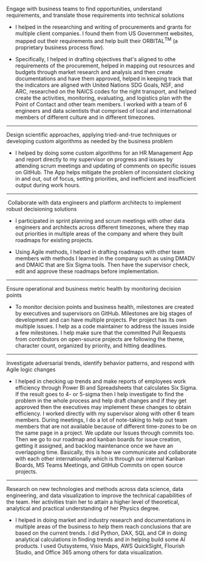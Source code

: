 Engage with business teams to find opportunities, understand requirements, and translate those requirements into technical solutions

* I helped in the researching and writing of procurements and grants for multiple client companies. I found them from US Government websites, mapped out their requirements and help built their ORBITAL<sup>TM</sup> (a proprietary business process flow). 

* Specifically, I helped in drafting objectives that's aligned to othe requirements of the procurement, helped in mapping out resources and budgets through market research and analysis and then create documentations and have them approved, helped in keeping track that the indicators are aligned with United Nations SDG Goals, NSF, and ARC, researched on the NAICS codes for the right transport, and helped create the activities, monitoring, evaluating, and logistics plan with the Point of Contact and other team members. I worked with a team of 6 engineers and data scientists that comprised of local and international members of different culture and in different timezones. 

---

Design scientific approaches, applying tried-and-true techniques or developing custom algorithms as needed by the business problem

* I helped by doing some custom algorithms for an HR Management App and report directly to my supervisor on progress and issues by attending scrum meetings and updating of comments on specific issues on GitHub. The App helps mitigate the problem of inconsistent clocking in and out, out of focus, setting priorities, and inefficient and insufficient output during work hours.

---

&nbsp;Collaborate with data engineers and platform architects to implement robust decisioning solutions

* I participated in sprint planning and scrum meetings with other data engineers and architects across different timezones, where they map out priorities in multiple areas of the company and where they built roadmaps for existing projects.

* Using Agile methods, I helped in drafting roadmaps with other team members with methods I learned in the company such as using DMADV and DMAIC that are Six Sigma tools. Then have the supervisor check, edit and approve these roadmaps before implementation. 

---

Ensure operational and business metric health by monitoring decision points

* To monitor decision points and business health, milestones are created by executives and supervisors on GitHub. Milestones are big stages of development and can have multiple projects. Per project has its own multiple issues. I help as a code maintainer to address the issues inside a few milestones. I help make sure that the committed Pull Requests from contributors on open-source projects are following the theme, character count, organized by priority, and hitting deadlines.

---

Investigate adversarial trends, identify behavior patterns, and respond with Agile logic changes

* I helped in checking up trends and make reports of employees work efficiency through Power BI and Spreadsheets that calculates Six Sigma. If the result goes to 4- or 5-sigma then I help investigate to find the problem in the whole process and help draft changes and if they get approved then the executives may implement these changes to obtain efficiency. I worked directly with my supervisor along with other 6 team members. During meetings, I do a lot of note-taking to help out team members that are not available because of different time-zones to be on the same page in a project. We update our Issues through commits too. Then we go to our roadmap and kanban boards for issue creation, getting it assigned, and backlog maintenance once we have an overlapping time. Basically, this is how we communicate and collaborate with each other internationally which is through our internal Kanban Boards, MS Teams Meetings, and GitHub Commits on open source projects.

---

Research on new technologies and methods across data science, data engineering, and data visualization to improve the technical capabilities of the team. Her activities train her to attain a higher level of theoretical, analytical and practical understanding of her Physics degree.&nbsp;

* I helped in doing market and industry research and documentations in multiple areas of the business to help them reach conclusions that are based on the current trends. I did Python, DAX, SQL and C# in doing analytical calculations in finding trends and in helping build some AI products. I used Outsystems, Visio Maps, AWS QuickSight, Flourish Studio, and Office 365 among others for data visualization.